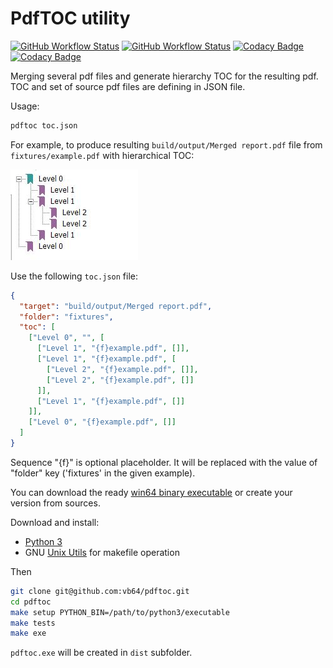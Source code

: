 # PdfTOC utility
[![GitHub Workflow Status](https://img.shields.io/github/workflow/status/vb64/pdftoc/pdftoc%20pep257?label=Pep257&style=plastic)](https://github.com/vb64/pdftoc/actions?query=workflow%3A%22pdftoc+pep257%22)
[![GitHub Workflow Status](https://img.shields.io/github/workflow/status/vb64/pdftoc/pdftoc%20tests?label=Python%203.6%203.7%203.8%203.9&style=plastic)](https://github.com/vb64/pdftoc/actions?query=workflow%3A%22pdftoc+tests%22)
[![Codacy Badge](https://app.codacy.com/project/badge/Grade/aa5f850432ca45408ab72c002f0689ea)](https://www.codacy.com/gh/vb64/pdftoc/dashboard?utm_source=github.com&amp;utm_medium=referral&amp;utm_content=vb64/pdftoc&amp;utm_campaign=Badge_Grade)
[![Codacy Badge](https://app.codacy.com/project/badge/Coverage/aa5f850432ca45408ab72c002f0689ea)](https://www.codacy.com/gh/vb64/pdftoc/dashboard?utm_source=github.com&utm_medium=referral&utm_content=vb64/pdftoc&utm_campaign=Badge_Coverage)

Merging several pdf files and generate hierarchy TOC for the resulting pdf. TOC and set of source pdf files are defining in JSON file.

Usage:
```bash
pdftoc toc.json
```

For example, to produce resulting `build/output/Merged report.pdf` file from `fixtures/example.pdf` with hierarchical TOC:

![Merged report.pdf](fixtures/example.jpg)

Use the following `toc.json` file:

```json
{
  "target": "build/output/Merged report.pdf",
  "folder": "fixtures",
  "toc": [
    ["Level 0", "", [
      ["Level 1", "{f}example.pdf", []],
      ["Level 1", "{f}example.pdf", [
        ["Level 2", "{f}example.pdf", []],
        ["Level 2", "{f}example.pdf", []]
      ]],
      ["Level 1", "{f}example.pdf", []]
    ]],
    ["Level 0", "{f}example.pdf", []]
  ]
}
```

Sequence "{f}" is optional placeholder. It will be replaced with the value of "folder" key ('fixtures' in the given example).

You can download the ready [win64 binary executable](https://github.com/vb64/pdftoc/releases/download/v.1.1/pdftoc.exe) or create your version from sources.

Download and install:

- [Python 3](https://www.python.org/downloads/release/python-3810/)
- GNU [Unix Utils](http://unxutils.sourceforge.net/) for makefile operation

Then

```bash
git clone git@github.com:vb64/pdftoc.git
cd pdftoc
make setup PYTHON_BIN=/path/to/python3/executable
make tests
make exe
```

`pdftoc.exe` will be created in `dist` subfolder.
